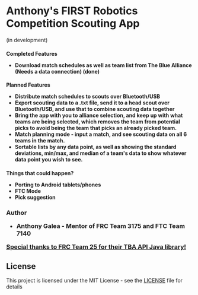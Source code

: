 # Anthony's FIRST Robotics Competition Scouting App
<p>(in development)</p>

<h4>Completed Features</h>
<ul>
<li>Download match schedules as well as team list from The Blue Alliance (Needs a data connection) (done)
</ul>

<h4>Planned Features</h>
<ul>
<li>Distribute match schedules to scouts over Bluetooth/USB 
<li>Export scouting data to a .txt file, send it to a head scout over Bluetooth/USB, and use that to combine scouting data together
<li>Bring the app with you to alliance selection, and keep up with what teams are being selected, which removes
 the team from potential picks to avoid being the team that picks an already picked team.
<li>Match planning mode - input a match, and see scouting data on all 6 teams in the match.
<li>Sortable lists by any data point, as well as showing the standard deviations, min/max, and median of a team's data to show whatever data point you wish to see.
</ul>

<h4>Things that could happen?</h>
<ul>
<li>Porting to Android tablets/phones
<li>FTC Mode
<li>Pick suggestion
</ul>


<h3>Author</h>

<ul>
<li><b>Anthony Galea</b> - Mentor of FRC Team 3175 and FTC Team 7140
</ul>

<b>[Special thanks to FRC Team 25 for their TBA API Java library!](https://github.com/RaiderRobotix/blue-alliance-api-java-library)</b>

## License

This project is licensed under the MIT License - see the [LICENSE](LICENSE) file for details